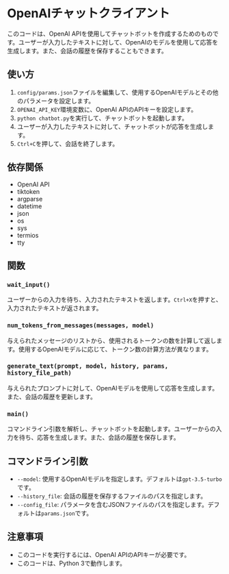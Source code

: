  # OpenAIチャットクライアント

このコードは、OpenAI APIを使用してチャットボットを作成するためのものです。ユーザーが入力したテキストに対して、OpenAIのモデルを使用して応答を生成します。また、会話の履歴を保存することもできます。

## 使い方

1. `config/params.json`ファイルを編集して、使用するOpenAIモデルとその他のパラメータを設定します。
2. `OPENAI_API_KEY`環境変数に、OpenAI APIのAPIキーを設定します。
3. `python chatbot.py`を実行して、チャットボットを起動します。
4. ユーザーが入力したテキストに対して、チャットボットが応答を生成します。
5. `Ctrl+C`を押して、会話を終了します。

## 依存関係

- OpenAI API
- tiktoken
- argparse
- datetime
- json
- os
- sys
- termios
- tty

 ## 関数

### `wait_input()`

ユーザーからの入力を待ち、入力されたテキストを返します。`Ctrl+X`を押すと、入力されたテキストが返されます。

### `num_tokens_from_messages(messages, model)`

与えられたメッセージのリストから、使用されるトークンの数を計算して返します。使用するOpenAIモデルに応じて、トークン数の計算方法が異なります。

### `generate_text(prompt, model, history, params, history_file_path)`

与えられたプロンプトに対して、OpenAIモデルを使用して応答を生成します。また、会話の履歴を更新します。

### `main()`

コマンドライン引数を解析し、チャットボットを起動します。ユーザーからの入力を待ち、応答を生成します。また、会話の履歴を保存します。

## コマンドライン引数

- `--model`: 使用するOpenAIモデルを指定します。デフォルトは`gpt-3.5-turbo`です。
- `--history_file`: 会話の履歴を保存するファイルのパスを指定します。
- `--config_file`: パラメータを含むJSONファイルのパスを指定します。デフォルトは`params.json`です。

## 注意事項

- このコードを実行するには、OpenAI APIのAPIキーが必要です。
- このコードは、Python 3で動作します。